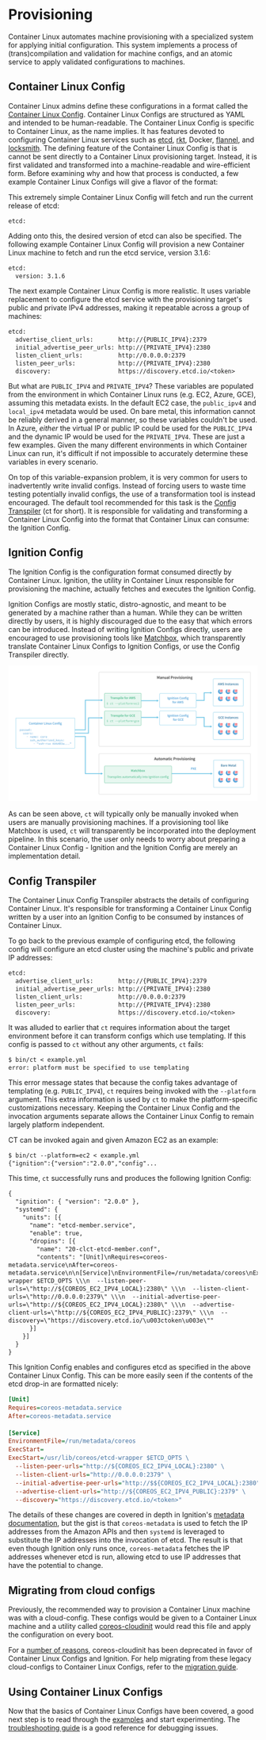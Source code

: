 # Provisioning

Container Linux automates machine provisioning with a specialized system for applying initial configuration. This system implements a process of (trans)compilation and validation for machine configs, and an atomic service to apply validated configurations to machines.

## Container Linux Config

Container Linux admins define these configurations in a format called the [Container Linux Config][clc]. Container Linux Configs are structured as YAML and intended to be human-readable. The Container Linux Config is specific to Container Linux, as the name implies. It has features devoted to configuring Container Linux services such as [etcd][etcd], [rkt][rkt], Docker, [flannel][flannel], and [locksmith][locksmith]. The defining feature of the Container Linux Config is that is cannot be sent directly to a Container Linux provisioning target. Instead, it is first validated and transformed into a machine-readable and wire-efficient form. Before examining why and how that process is conducted, a few example Container Linux Configs will give a flavor of the format:

This extremely simple Container Linux Config will fetch and run the current release of etcd:

```container-linux-config:norender
etcd:
```

Adding onto this, the desired version of etcd can also be specified. The following example Container Linux Config will provision a new Container Linux machine to fetch and run the etcd service, version 3.1.6:

```container-linux-config:norender
etcd:
  version: 3.1.6
```

The next example Container Linux Config is more realistic. It uses variable replacement to configure the etcd service with the provisioning target's public and private IPv4 addresses, making it repeatable across a group of machines:

```container-linux-config:norender
etcd:
  advertise_client_urls:       http://{PUBLIC_IPV4}:2379
  initial_advertise_peer_urls: http://{PRIVATE_IPV4}:2380
  listen_client_urls:          http://0.0.0.0:2379
  listen_peer_urls:            http://{PRIVATE_IPV4}:2380
  discovery:                   https://discovery.etcd.io/<token>
```

But what are `PUBLIC_IPV4` and `PRIVATE_IPV4`? These variables are populated from the environment in which Container Linux runs (e.g. EC2, Azure, GCE), assuming this metadata exists. In the default EC2 case, the `public_ipv4` and `local_ipv4` metadata would be used. On bare metal, this information cannot be reliably derived in a general manner, so these variables couldn't be used. In Azure, *either* the virtual IP or public IP could be used for the `PUBLIC_IPV4` and the dynamic IP would be used for the `PRIVATE_IPV4`. These are just a few examples. Given the many different environments in which Container Linux can run, it's difficult if not impossible to accurately determine these variables in every scenario.

On top of this variable-expansion problem, it is very common for users to inadvertently write invalid configs. Instead of forcing users to waste time testing potentially invalid configs, the use of a transformation tool is instead encouraged. The default tool recommended for this task is the [Config Transpiler][ct] (ct for short). It is responsible for validating and transforming a Container Linux Config into the format that Container Linux can consume: the Ignition Config.

## Ignition Config

The Ignition Config is the configuration format consumed directly by Container Linux. Ignition, the utility in Container Linux responsible for provisioning the machine, actually fetches and executes the Ignition Config.

Ignition Configs are mostly static, distro-agnostic, and meant to be generated by a machine rather than a human. While they can be written directly by users, it is highly discouraged due to the easy that which errors can be introduced. Instead of writing Ignition Configs directly, users are encouraged to use provisioning tools like [Matchbox][matchbox], which transparently translate Container Linux Configs to Ignition Configs, or use the Config Transpiler directly.

![visual overview of the alternate ct workflows](img/ct-workflow.svg)

As can be seen above, `ct` will typically only be manually invoked when users are manually provisioning machines. If a provisioning tool like Matchbox is used, `ct` will transparently be incorporated into the deployment pipeline. In this scenario, the user only needs to worry about preparing a Container Linux Config - Ignition and the Ignition Config are merely an implementation detail.

## Config Transpiler

The Container Linux Config Transpiler abstracts the details of configuring Container Linux. It's responsible for transforming a Container Linux Config written by a user into an Ignition Config to be consumed by instances of Container Linux.

To go back to the previous example of configuring etcd, the following config will configure an etcd cluster using the machine's public and private IP addresses:

```container-linux-config:norender
etcd:
  advertise_client_urls:       http://{PUBLIC_IPV4}:2379
  initial_advertise_peer_urls: http://{PRIVATE_IPV4}:2380
  listen_client_urls:          http://0.0.0.0:2379
  listen_peer_urls:            http://{PRIVATE_IPV4}:2380
  discovery:                   https://discovery.etcd.io/<token>
```

It was alluded to earlier that `ct` requires information about the target environment before it can transform configs which use templating. If this config is passed to `ct` without any other arguments, `ct` fails:

```
$ bin/ct < example.yml
error: platform must be specified to use templating
```

This error message states that because the config takes advantage of templating (e.g. `PUBLIC_IPV4`), `ct` requires being invoked with the `--platform` argument. This extra information is used by `ct` to make the platform-specific customizations necessary. Keeping the Container Linux Config and the invocation arguments separate allows the Container Linux Config to remain largely platform independent.

CT can be invoked again and given Amazon EC2 as an example:

```
$ bin/ct --platform=ec2 < example.yml
{"ignition":{"version":"2.0.0","config"...
```

This time, `ct` successfully runs and produces the following Ignition Config:

```ignition-config
{
  "ignition": { "version": "2.0.0" },
  "systemd": {
    "units": [{
      "name": "etcd-member.service",
      "enable": true,
      "dropins": [{
        "name": "20-clct-etcd-member.conf",
        "contents": "[Unit]\nRequires=coreos-metadata.service\nAfter=coreos-metadata.service\n\n[Service]\nEnvironmentFile=/run/metadata/coreos\nExecStart=\nExecStart=/usr/lib/coreos/etcd-wrapper $ETCD_OPTS \\\n  --listen-peer-urls=\"http://${COREOS_EC2_IPV4_LOCAL}:2380\" \\\n  --listen-client-urls=\"http://0.0.0.0:2379\" \\\n  --initial-advertise-peer-urls=\"http://${COREOS_EC2_IPV4_LOCAL}:2380\" \\\n  --advertise-client-urls=\"http://${COREOS_EC2_IPV4_PUBLIC}:2379\" \\\n  --discovery=\"https://discovery.etcd.io/\u003ctoken\u003e\""
      }]
    }]
  }
}
```

This Ignition Config enables and configures etcd as specified in the above Container Linux Config. This can be more easily seen if the contents of the etcd drop-in are formatted nicely:

```ini
[Unit]
Requires=coreos-metadata.service
After=coreos-metadata.service

[Service]
EnvironmentFile=/run/metadata/coreos
ExecStart=
ExecStart=/usr/lib/coreos/etcd-wrapper $ETCD_OPTS \
  --listen-peer-urls="http://${COREOS_EC2_IPV4_LOCAL}:2380" \
  --listen-client-urls="http://0.0.0.0:2379" \
  --initial-advertise-peer-urls="http://$${COREOS_EC2_IPV4_LOCAL}:2380" \
  --advertise-client-urls="http://${COREOS_EC2_IPV4_PUBLIC}:2379" \
  --discovery="https://discovery.etcd.io/<token>"
```

The details of these changes are covered in depth in Ignition's [metadata documentation][metadata], but the gist is that `coreos-metadata` is used to fetch the IP addresses from the Amazon APIs and then `systemd` is leveraged to substitute the IP addresses into the invocation of etcd. The result is that even though Ignition only runs once, `coreos-metadata` fetches the IP addresses whenever etcd is run, allowing etcd to use IP addresses that have the potential to change.

## Migrating from cloud configs

Previously, the recommended way to provision a Container Linux machine was with a cloud-config. These configs would be given to a Container Linux machine and a utility called [coreos-cloudinit][cloudinit] would read this file and apply the configuration on every boot.

For a [number of reasons][vs], coreos-cloudinit has been deprecated in favor of Container Linux Configs and Ignition. For help migrating from these legacy cloud-configs to Container Linux Configs, refer to the [migration guide][migrating].


## Using Container Linux Configs

Now that the basics of Container Linux Configs have been covered, a good next step is to read through the [examples][examples] and start experimenting. The [troubleshooting guide][troubleshooting] is a good reference for debugging issues.

[clc]: https://github.com/coreos/container-linux-config-transpiler/blob/master/doc/configuration.md
[cloudinit]: https://github.com/coreos/coreos-cloudinit
[ct]: https://github.com/coreos/container-linux-config-transpiler/blob/master/doc/overview.md
[etcd]: https://github.com/coreos/etcd
[examples]: https://github.com/coreos/container-linux-config-transpiler/blob/master/doc/examples.md
[flannel]: https://github.com/coreos/flannel
[locksmith]: https://github.com/coreos/locksmith
[matchbox]: https://github.com/coreos/matchbox
[metadata]: ../ignition/metadata.md
[migrating]: migrating-to-clcs.md
[rkt]: https://github.com/rkt/rkt
[troubleshooting]: https://github.com/coreos/ignition/blob/master/doc/getting-started.md#troubleshooting
[vs]: ../ignition/what-is-ignition.md#ignition-vs-coreos-cloudinit
